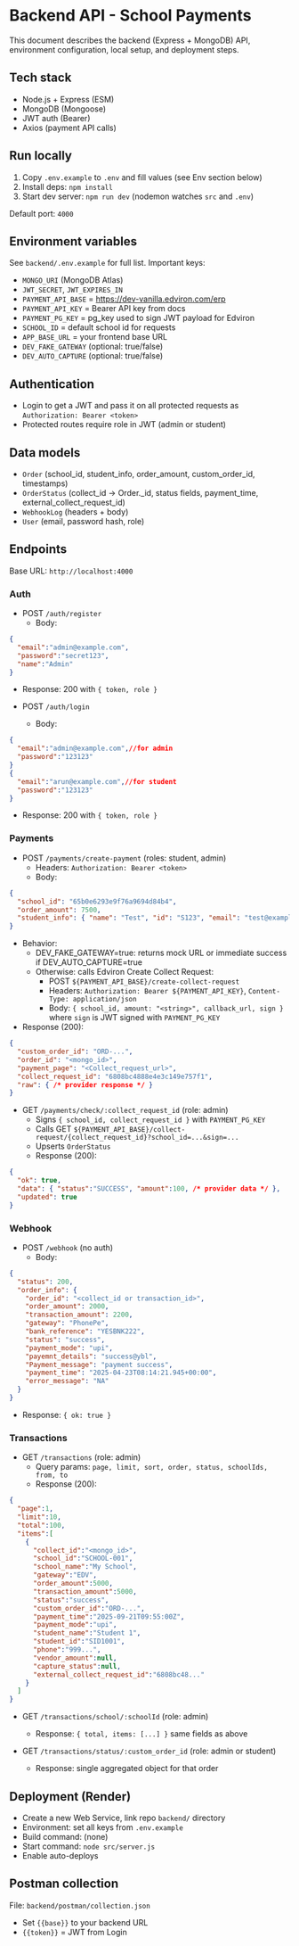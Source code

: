 # Backend API - School Payments

This document describes the backend (Express + MongoDB) API, environment configuration, local setup, and deployment steps.

## Tech stack
- Node.js + Express (ESM)
- MongoDB (Mongoose)
- JWT auth (Bearer)
- Axios (payment API calls)

## Run locally
1) Copy `.env.example` to `.env` and fill values (see Env section below)
2) Install deps: `npm install`
3) Start dev server: `npm run dev` (nodemon watches `src` and `.env`)

Default port: `4000`

## Environment variables
See `backend/.env.example` for full list. Important keys:
- `MONGO_URI` (MongoDB Atlas)
- `JWT_SECRET`, `JWT_EXPIRES_IN`
- `PAYMENT_API_BASE` = https://dev-vanilla.edviron.com/erp
- `PAYMENT_API_KEY` = Bearer API key from docs
- `PAYMENT_PG_KEY` = pg_key used to sign JWT payload for Edviron
- `SCHOOL_ID` = default school id for requests
- `APP_BASE_URL` = your frontend base URL
- `DEV_FAKE_GATEWAY` (optional: true/false)
- `DEV_AUTO_CAPTURE` (optional: true/false)

## Authentication
- Login to get a JWT and pass it on all protected requests as `Authorization: Bearer <token>`
- Protected routes require role in JWT (admin or student)

## Data models
- `Order` (school_id, student_info, order_amount, custom_order_id, timestamps)
- `OrderStatus` (collect_id -> Order._id, status fields, payment_time, external_collect_request_id)
- `WebhookLog` (headers + body)
- `User` (email, password hash, role)

## Endpoints
Base URL: `http://localhost:4000`

### Auth
- POST `/auth/register`
  - Body:
```json
{
  "email":"admin@example.com",
  "password":"secret123",
  "name":"Admin"
}
```
  - Response: 200 with `{ token, role }`

- POST `/auth/login`
  - Body:
```json
{
  "email":"admin@example.com",//for admin
  "password":"123123"
}
{
  "email":"arun@example.com",//for student
  "password":"123123"
}
```
  - Response: 200 with `{ token, role }`

### Payments
- POST `/payments/create-payment` (roles: student, admin)
  - Headers: `Authorization: Bearer <token>`
  - Body:
```json
{
  "school_id": "65b0e6293e9f76a9694d84b4",
  "order_amount": 7500,
  "student_info": { "name": "Test", "id": "S123", "email": "test@example.com" }
}
```
  - Behavior:
    - DEV_FAKE_GATEWAY=true: returns mock URL or immediate success if DEV_AUTO_CAPTURE=true
    - Otherwise: calls Edviron Create Collect Request:
      - POST `${PAYMENT_API_BASE}/create-collect-request`
      - Headers: `Authorization: Bearer ${PAYMENT_API_KEY}`, `Content-Type: application/json`
      - Body: `{ school_id, amount: "<string>", callback_url, sign }` where `sign` is JWT signed with `PAYMENT_PG_KEY`
  - Response (200):
```json
{
  "custom_order_id": "ORD-...",
  "order_id": "<mongo_id>",
  "payment_page": "<Collect_request_url>",
  "collect_request_id": "6808bc4888e4e3c149e757f1",
  "raw": { /* provider response */ }
}
```

- GET `/payments/check/:collect_request_id` (role: admin)
  - Signs `{ school_id, collect_request_id }` with `PAYMENT_PG_KEY`
  - Calls GET `${PAYMENT_API_BASE}/collect-request/{collect_request_id}?school_id=...&sign=...`
  - Upserts `OrderStatus`
  - Response (200):
```json
{
  "ok": true,
  "data": { "status":"SUCCESS", "amount":100, /* provider data */ },
  "updated": true
}
```

### Webhook
- POST `/webhook` (no auth)
  - Body:
```json
{
  "status": 200,
  "order_info": {
    "order_id": "<collect_id or transaction_id>",
    "order_amount": 2000,
    "transaction_amount": 2200,
    "gateway": "PhonePe",
    "bank_reference": "YESBNK222",
    "status": "success",
    "payment_mode": "upi",
    "payemnt_details": "success@ybl",
    "Payment_message": "payment success",
    "payment_time": "2025-04-23T08:14:21.945+00:00",
    "error_message": "NA"
  }
}
```
  - Response: `{ ok: true }`

### Transactions
- GET `/transactions` (role: admin)
  - Query params: `page, limit, sort, order, status, schoolIds, from, to`
  - Response (200):
```json
{
  "page":1,
  "limit":10,
  "total":100,
  "items":[
    {
      "collect_id":"<mongo_id>",
      "school_id":"SCHOOL-001",
      "school_name":"My School",
      "gateway":"EDV",
      "order_amount":5000,
      "transaction_amount":5000,
      "status":"success",
      "custom_order_id":"ORD-...",
      "payment_time":"2025-09-21T09:55:00Z",
      "payment_mode":"upi",
      "student_name":"Student 1",
      "student_id":"SID1001",
      "phone":"999...",
      "vendor_amount":null,
      "capture_status":null,
      "external_collect_request_id":"6808bc48..."
    }
  ]
}
```

- GET `/transactions/school/:schoolId` (role: admin)
  - Response: `{ total, items: [...] }` same fields as above

- GET `/transactions/status/:custom_order_id` (role: admin or student)
  - Response: single aggregated object for that order

## Deployment (Render)
- Create a new Web Service, link repo `backend/` directory
- Environment: set all keys from `.env.example`
- Build command: (none)
- Start command: `node src/server.js`
- Enable auto-deploys

## Postman collection
File: `backend/postman/collection.json`
- Set `{{base}}` to your backend URL
- `{{token}}` = JWT from Login
